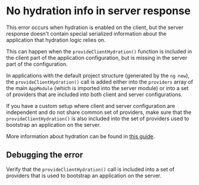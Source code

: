 # No hydration info in server response

This error occurs when hydration is enabled on the client, but the server response
doesn't contain special serialized information about the application that hydration
logic relies on.

This can happen when the `provideClientHydration()` function is included in the client
part of the application configuration, but is missing in the server part of the configuration.

In applications with the default project structure (generated by the `ng new`),
the `provideClientHydration()` call is added either into the `providers` array of
the main `AppModule` (which is imported into the server module) or into a set of
providers that are included into both client and server configurations.

If you have a custom setup where client and server configuration are independent
and do not share common set of providers, make sure that the `provideClientHydration()`
is also included into the set of providers used to bootstrap an application on the server.

More information about hydration can be found in [this guide](guide/hydration).

## Debugging the error

Verify that the `provideClientHydration()` call is included into a set of providers
that is used to bootstrap an application on the server.
